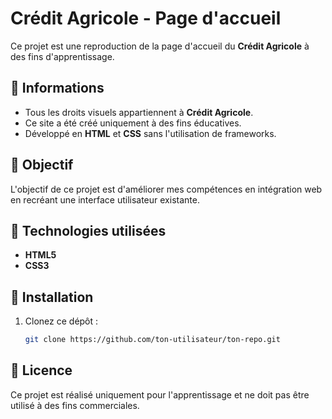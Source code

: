 # Crédit Agricole - Page d'accueil  

Ce projet est une reproduction de la page d'accueil du **Crédit Agricole** à des fins d'apprentissage.  



## 📌 Informations  
- Tous les droits visuels appartiennent à **Crédit Agricole**.  
- Ce site a été créé uniquement à des fins éducatives.  
- Développé en **HTML** et **CSS** sans l'utilisation de frameworks.  



## 🚀 Objectif  
L'objectif de ce projet est d'améliorer mes compétences en intégration web en recréant une interface utilisateur existante.  



## 📂 Technologies utilisées  
- **HTML5**  
- **CSS3**  



## 🔧 Installation  
1. Clonez ce dépôt :  
   ```bash
   git clone https://github.com/ton-utilisateur/ton-repo.git

   
## 📜 Licence
Ce projet est réalisé uniquement pour l'apprentissage et ne doit pas être utilisé à des fins commerciales.

